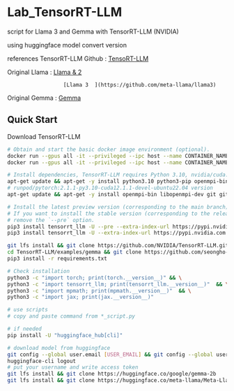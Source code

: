 # Lab_TensorRT-LLM
script for Llama 3 and Gemma with TensorRT-LLM (NVIDIA)

using huggingface model convert version

references
TensorRT-LLM Github : [TensoRT-LLM](https://github.com/NVIDIA/TensorRT-LLM)

Original Llama      : [Llama & 2](https://github.com/meta-llama/llama)

                      [Llama 3  ](https://github.com/meta-llama/llama3)

Original Gemma      : [Gemma    ](https://github.com/google-deepmind/gemma)

## Quick Start
Download TensorRT-LLM
```bash
# Obtain and start the basic docker image environment (optional).
docker run --gpus all -it --privileged --ipc host --name CONTAINER_NAME -v /workspace nvidia/cuda:12.1.0-devel-ubuntu22.04
docker run --gpus all -it --privileged --ipc host --name CONTAINER_NAME -v /workspace runpod/pytorch:2.1.1-py3.10-cuda12.1.1-devel-ubuntu22.04

# Install dependencies, TensorRT-LLM requires Python 3.10, nvidia/cuda:12.1.0-devel-ubuntu22.04
apt-get update && apt-get -y install python3.10 python3-pip openmpi-bin libopenmpi-dev git git-lfs wget vim
# runpod/pytorch:2.1.1-py3.10-cuda12.1.1-devel-ubuntu22.04 version
apt-get update && apt-get -y install openmpi-bin libopenmpi-dev git git-lfs wget vim

# Install the latest preview version (corresponding to the main branch) of TensorRT-LLM.
# If you want to install the stable version (corresponding to the release branch), please
# remove the `--pre` option.
pip3 install tensorrt_llm -U --pre --extra-index-url https://pypi.nvidia.com
pip3 install tensorrt_llm -U --extra-index-url https://pypi.nvidia.com

git lfs install && git clone https://github.com/NVIDIA/TensorRT-LLM.git 
cd TensorRT-LLM/examples/gemma && git clone https://github.com/seongho-git/Lab_TensorRT-LLM
pip3 install -r requirements.txt

# Check installation
python3 -c "import torch; print(torch.__version__)" && \
python3 -c "import tensorrt_llm; print(tensorrt_llm.__version__)"  && \
python3 -c "import mpmath; print(mpmath.__version__)"  && \
python3 -c "import jax; print(jax.__version__)"

# use scripts
# copy and paste command from *_script.py

# if needed
pip install -U "huggingface_hub[cli]"

# download model from huggingface
git config --global user.email [USER_EMAIL] && git config --global user.name [USER_NAME]
huggingface-cli logout
# put your username and write access token
git lfs install && git clone https://huggingface.co/google/gemma-2b
git lfs install && git clone https://huggingface.co/meta-llama/Meta-Llama-3-8B
```
